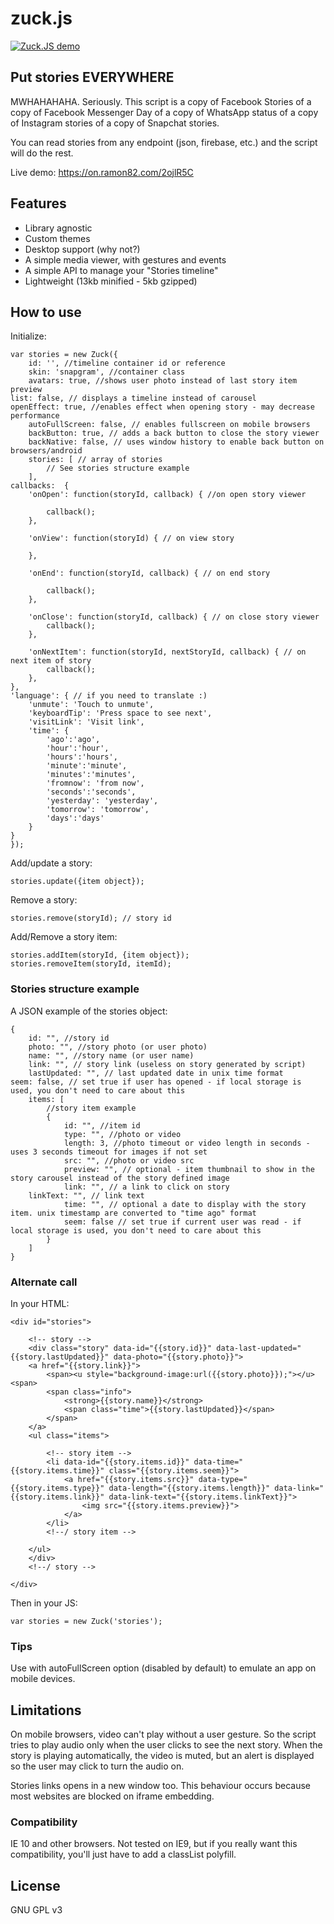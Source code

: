 # zuck.js

[![Zuck.JS demo](https://j.gifs.com/k5xnrJ.gif)](https://on.ramon82.com/2ojlR5C)

## Put stories EVERYWHERE
MWHAHAHAHA. Seriously. This script is a copy of Facebook Stories of a copy of Facebook Messenger Day of a copy of WhatsApp status of a copy of Instagram stories of a copy of Snapchat stories. 

You can read stories from any endpoint (json, firebase, etc.) and the script will do the rest.

Live demo: https://on.ramon82.com/2ojlR5C


## Features
* Library agnostic
* Custom themes
* Desktop support (why not?)
* A simple media viewer, with gestures and events
* A simple API to manage your "Stories timeline"
* Lightweight (13kb minified - 5kb gzipped)


## How to use
Initialize:

	var stories = new Zuck({
        id: '', //timeline container id or reference
        skin: 'snapgram', //container class
        avatars: true, //shows user photo instead of last story item preview
	list: false, // displays a timeline instead of carousel
	openEffect: true, //enables effect when opening story - may decrease performance
        autoFullScreen: false, // enables fullscreen on mobile browsers
        backButton: true, // adds a back button to close the story viewer
        backNative: false, // uses window history to enable back button on browsers/android
        stories: [ // array of stories
            // See stories structure example
        ],
	callbacks:  {
		'onOpen': function(storyId, callback) { //on open story viewer

			callback();
		},

		'onView': function(storyId) { // on view story

		},

		'onEnd': function(storyId, callback) { // on end story

			callback();
		},

		'onClose': function(storyId, callback) { // on close story viewer
			callback();
		},

		'onNextItem': function(storyId, nextStoryId, callback) { // on next item of story
			callback();
		},
	},
	'language': { // if you need to translate :)
		'unmute': 'Touch to unmute',
		'keyboardTip': 'Press space to see next',
		'visitLink': 'Visit link',
		'time': {
			'ago':'ago', 
			'hour':'hour', 
			'hours':'hours', 
			'minute':'minute', 
			'minutes':'minutes', 
			'fromnow': 'from now', 
			'seconds':'seconds', 
			'yesterday': 'yesterday', 
			'tomorrow': 'tomorrow', 
			'days':'days'
		}
	}
    });

Add/update a story:

	stories.update({item object});

Remove a story:

	stories.remove(storyId); // story id

Add/Remove a story item:

	stories.addItem(storyId, {item object});
	stories.removeItem(storyId, itemId);


### Stories structure example
A JSON example of the stories object:

    {
        id: "", //story id
        photo: "", //story photo (or user photo)
        name: "", //story name (or user name)
        link: "", // story link (useless on story generated by script)
        lastUpdated: "", // last updated date in unix time format
	seem: false, // set true if user has opened - if local storage is used, you don't need to care about this 
        items: [
            //story item example
            {
                id: "", //item id
                type: "", //photo or video
                length: 3, //photo timeout or video length in seconds - uses 3 seconds timeout for images if not set
                src: "", //photo or video src
                preview: "", // optional - item thumbnail to show in the story carousel instead of the story defined image
                link: "", // a link to click on story
		linkText: "", // link text
                time: "", // optional a date to display with the story item. unix timestamp are converted to "time ago" format
                seem: false // set true if current user was read - if local storage is used, you don't need to care about this
            }
        ]
    }   


### Alternate call
In your HTML:

    <div id="stories">
    
        <!-- story -->
        <div class="story" data-id="{{story.id}}" data-last-updated="{{story.lastUpdated}}" data-photo="{{story.photo}}">
		<a href="{{story.link}}">
			<span><u style="background-image:url({{story.photo}});"></u><span>
			<span class="info">
				<strong>{{story.name}}</strong>
				<span class="time">{{story.lastUpdated}}</span>
			</span>
		</a>
		<ul class="items">
		
			<!-- story item -->
			<li data-id="{{story.items.id}}" data-time="{{story.items.time}}" class="{{story.items.seem}}">
				<a href="{{story.items.src}}" data-type="{{story.items.type}}" data-length="{{story.items.length}}" data-link="{{story.items.link}}" data-link-text="{{story.items.linkText}}">
					<img src="{{story.items.preview}}">
				</a>
			</li>
			<!--/ story item -->
			
		</ul>
        </div>
        <!--/ story -->
        
    </div>
    
Then in your JS:

	var stories = new Zuck('stories'); 


### Tips
Use with autoFullScreen option (disabled by default) to emulate an app on mobile devices.


## Limitations
On mobile browsers, video can't play without a user gesture. So the script tries to play audio only when the user clicks to see the next story. 
When the story is playing automatically, the video is muted, but an alert is displayed so the user may click to turn the audio on.

Stories links opens in a new window too. This behaviour occurs because most websites are blocked on iframe embedding. 


### Compatibility
IE 10 and other browsers. Not tested on IE9, but if you really want this compatibility, you'll just have to add a classList polyfill.


## License
GNU GPL v3
